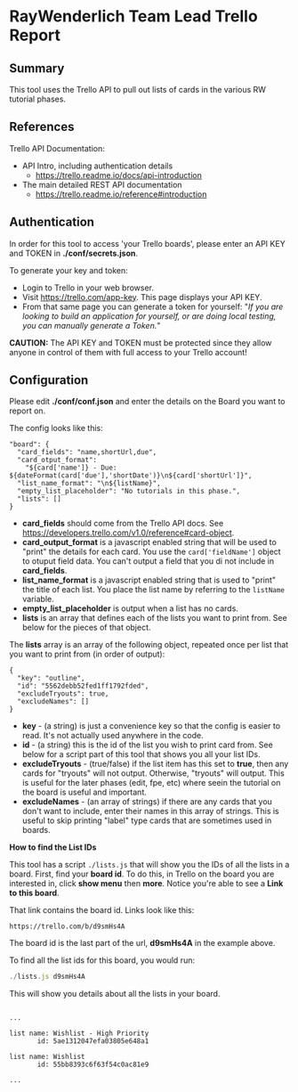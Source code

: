 # RayWenderlich Team Lead Trello Report

## Summary

This tool uses the Trello API to pull out lists of cards in the various RW tutorial phases.

## References

Trello API Documentation:

- API Intro, including authentication details
  - https://trello.readme.io/docs/api-introduction
- The main detailed REST API documentation
  - https://trello.readme.io/reference#introduction
  
## Authentication

In order for this tool to access 'your Trello boards', please enter an API KEY and TOKEN in **./conf/secrets.json**.

To generate your key and token:

- Login to Trello in your web browser.
- Visit https://trello.com/app-key. This page displays your API KEY.
- From that same page you can generate a token for yourself: "_If you are looking to build an application for yourself, or are doing local testing, you can manually generate a Token._"

**CAUTION:** The API KEY and TOKEN must be protected since they allow anyone in control of them with full access to your Trello account! 

## Configuration

Please edit **./conf/conf.json** and enter the details on the Board you want to report on.

The config looks like this:

```
"board": {
  "card_fields": "name,shortUrl,due",
  "card_otput_format":
    "${card['name']} - Due: ${dateFormat(card['due'],'shortDate')}\n${card['shortUrl']}",
  "list_name_format": "\n${listName}",
  "empty_list_placeholder": "No tutorials in this phase.",
  "lists": []
}
```
- **card_fields** should come from the Trello API docs. See https://developers.trello.com/v1.0/reference#card-object.
- **card_output_format** is a javascript enabled string that will be used to "print" the details for each card. You use the `card['fieldName']` object to otuput field data. You can't output a field that you di not include in **card_fields**.
- **list_name_format** is a javascript enabled string that is used to "print" the title of each list. You place the list name by referring to the `listName` variable.
- **empty_list_placeholder** is output when a list has no cards.
- **lists** is an array that defines each of the lists you want to print from. See below for the pieces of that object.

The **lists** array is an array of the following object, repeated once per list that you want to print from (in order of output):

```
{
  "key": "outline",
  "id": "5562debb52fed1ff1792fded",
  "excludeTryouts": true,
  "excludeNames": []
}
``` 
- **key** - (a string) is just a convenience key so that the config is easier to read. It's not actually used anywhere in the code.
- **id** - (a string) this is the id of the list you wish to print card from. See below for a script part of this tool that shows you all your list IDs.
- **excludeTryouts** - (true/false) if the list item has this set to **true**, then any cards for "tryouts" will not output. Otherwise, "tryouts" will output. This is useful for the later phases (edit, fpe, etc) where seein the tutorial on the board is useful and important.
- **excludeNames** - (an array of strings) if there are any cards that you don't want to include, enter their names in this array of strings. This is useful to skip printing "label" type cards that are sometimes used in boards.

**How to find the List IDs**

This tool has a script `./lists.js` that will show you the IDs of all the lists in a board. First, find your **board id**. To do this, in Trello on the board you are interested in, click **show menu** then **more**. Notice you're able to see a **Link to this board**. 

That link contains the board id. Links look like this:
```
https://trello.com/b/d9smHs4A
```

The board id is the last part of the url, **d9smHs4A** in the example above.

To find all the list ids for this board, you would run:

```javascript
./lists.js d9smHs4A
```    

This will show you details about all the lists in your board.

```

...

list name: Wishlist - High Priority
       id: 5ae1312047efa03805e648a1

list name: Wishlist
       id: 55bb8393c6f63f54c0ac81e9

...

```

